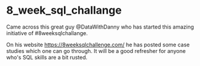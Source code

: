 # 8_week_sql_challange

Came across this great guy @DataWithDanny who has started this amazing initiative of #8weeksqlchallange.

On his website https://8weeksqlchallenge.com/ he has posted some case studies which one can go through. It will be a good refresher for anyone who's SQL skills are a bit rusted. 

